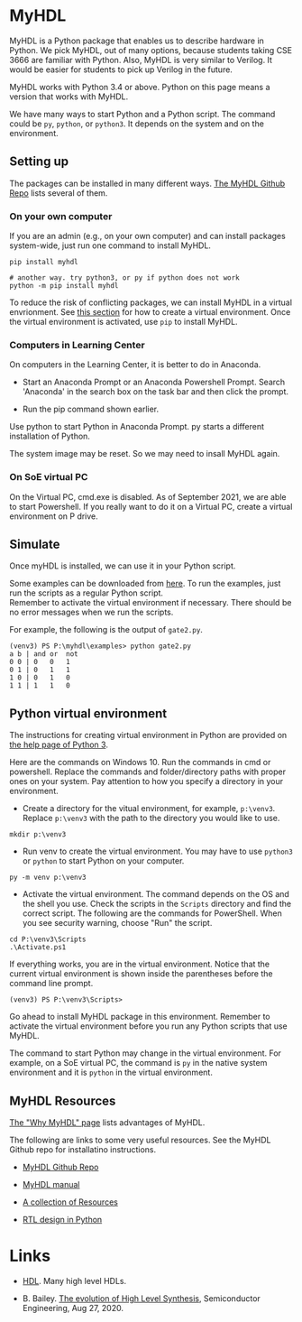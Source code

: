 #  MyHDL 

MyHDL is a Python package that enables us to describe hardware in Python. We
pick MyHDL, out of many options, because students taking CSE 3666 are familiar
with Python. Also, MyHDL is very similar to Verilog. It would be easier for
students to pick up Verilog in the future. 

MyHDL works with Python 3.4 or above. Python on this page means a version that
works with MyHDL.

We have many ways to start Python and a Python script. The command could be
`py`, `python`, or `python3`. It depends on the system and on the environment.

## Setting up

The packages can be installed in many different ways.  [The MyHDL Github
Repo](https://github.com/myhdl/myhdl) lists several of them. 

### On your own computer

If you are an admin (e.g., on your own computer) and can install 
packages system-wide, just run one command to install MyHDL. 

```
pip install myhdl

# another way. try python3, or py if python does not work
python -m pip install myhdl
```

To reduce the risk of conflicting packages, we can install MyHDL in a virtual
envrionment. See [this section](#python-virtual-environment) for how to create
a virtual environment. Once the virtual environment is activated, use `pip` to
install MyHDL. 

### Computers in Learning Center

On computers in the Learning Center, it is better to do in Anaconda.  

* Start an Anaconda Prompt or an Anaconda Powershell Prompt. Search 'Anaconda'
  in the search box on the task bar and then click the prompt.

* Run the pip command shown earlier. 

Use python to start Python in Anaconda Prompt. py starts a different installation
of Python.

The system image may be reset. So we may need to insall MyHDL again.

### On SoE virtual PC

On the Virtual PC, cmd.exe is disabled. As of September 2021, we are able to
start Powershell. If you really want to do it on a Virtual PC, create a virtual
environment on P drive. 

## Simulate 

Once myHDL is installed, we can use it in your Python script. 

Some examples can be downloaded from
[here](https://github.com/zhijieshi/cse3666/tree/master/digital-logic/myhdl). 
To run the examples, just run the scripts as a regular Python script.  
Remember to activate the virtual environment if necessary. There should be
no error messages when we run the scripts.

For example, the following is the output of `gate2.py`.

```
(venv3) PS P:\myhdl\examples> python gate2.py
a b | and or  not
0 0 | 0   0   1
0 1 | 0   1   1
1 0 | 0   1   0
1 1 | 1   1   0
```

## Python virtual environment 

The instructions for creating virtual environment in Python are provided on
[the help page of Python 3](https://docs.python.org/3/library/venv.html).

Here are the commands on Windows 10. Run the commands in cmd or powershell.
Replace the commands and folder/directory paths with proper ones on your
system. Pay attention to how you specify a directory in your environment.

* Create a directory for the vitual environment, for example, `p:\venv3`.
  Replace `p:\venv3` with the path to the directory you would like to use.

```
mkdir p:\venv3
```

* Run venv to create the virtual environment. You may have to
  use `python3` or `python` to start Python on your computer.

```
py -m venv p:\venv3
```

* Activate the virtual environment. The command depends on the OS and the shell
  you use. Check the scripts in the `Scripts` directory and find the correct script.
  The following are the commands for PowerShell. When you see security warning, choose
  "Run" the script.

```
cd P:\venv3\Scripts
.\Activate.ps1
```

If everything works, you are in the virtual environment. Notice that the
current virtual environment is shown inside the parentheses before the 
command line prompt.

```
(venv3) PS P:\venv3\Scripts>
``` 

Go ahead to install MyHDL package in this environment. Remember to activate the
virtual environment before you run any Python scripts that use MyHDL. 

The command to start Python may change in the virtual environment.  For
example, on a SoE virtual PC, the command is `py` in the native system
environment and it is `python` in the virtual environment. 

## MyHDL Resources

[The "Why MyHDL" page](http://www.myhdl.org/start/why.html) lists advantages
of MyHDL.

The following are links to some very useful resources. See the MyHDL Github
repo for installatino instructions. 

* [MyHDL Github Repo](https://github.com/myhdl/myhdl)

* [MyHDL manual](http://docs.myhdl.org/en/stable/manual/index.html)

* [A collection of Resources](https://github.com/xesscorp/myhdl-resources)

* [RTL design in Python](http://www.es.ele.tue.nl/~jhuisken/mmips/mMips_in_Myhdl.pdf)


# Links

* [HDL](https://github.com/drom/awesome-hdl). Many high level HDLs. 

* B. Bailey. [The evolution of High Level
  Synthesis](https://semiengineering.com/the-evolution-of-high-level-synthesis/),
Semiconductor Engineering, Aug 27, 2020.
